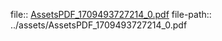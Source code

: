 file:: [AssetsPDF_1709493727214_0.pdf](../assets/AssetsPDF_1709493727214_0.pdf)
file-path:: ../assets/AssetsPDF_1709493727214_0.pdf
